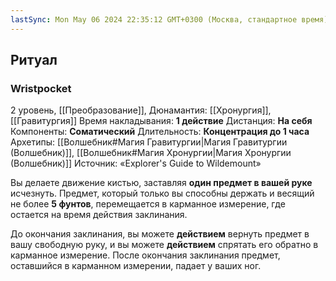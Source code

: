 ```yaml
---
lastSync: Mon May 06 2024 22:35:12 GMT+0300 (Москва, стандартное время)
---
```

## Ритуал
### Wristpocket
2 уровень, [[Преобразование]],  Дюнамантия: [[Хронургия]], [[Гравитургия]]
Время накладывания: **1 действие**
Дистанция: **На себя**
Компоненты: **Соматический**
Длительность: **Концентрация до 1 часа**
Архетипы: [[Волшебник#Магия Гравитургии|Магия Гравитургии (Волшебник)]], [[Волшебник#Магия Хронургии|Магия Хронургии (Волшебник)]]
Источник: «Explorer's Guide to Wildemount»

Вы делаете движение кистью, заставляя **один предмет в вашей руке** исчезнуть. Предмет, который только вы способны держать и весящий не более **5 фунтов**, перемещается в карманное измерение, где остается на время действия заклинания.

До окончания заклинания, вы можете **действием** вернуть предмет в вашу свободную руку, и вы можете **действием** спрятать его обратно в карманное измерение. После окончания заклинания предмет, оставшийся в карманном измерении, падает у ваших ног.
